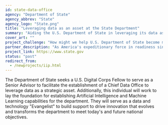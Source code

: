 ```yaml
---
id: state-data-office
agency: "Department of State"
agency_abbrev: "State"
agency_logo: "State.png"
title: "Leveraging data as an asset at the State Department"
summary: "Aiding the U.S. Department of State in leveraging its data as a strategic asset to better gather insights on mission needs, results, and risks"
cover_art: ""
project_challenge: "How might we help U.S. Department of State become more data driven?"
partner_description: "As America's expeditionary force in readiness since 1775, the Marines are forward deployed to win our nation's battles swiftly and aggressively in times of crisis."
project_link: https://www.state.gov
status: "past"
redirect_from:
  - /newprojects/iip.html
---
```


The Department of State seeks a U.S. Digital Corps Fellow to serve as a Senior Advisor to facilitate the establishment of a Chief Data Office to leverage data as a strategic asset.  Additionally, this individual will work to lay the foundation for establishing Artificial Intelligence and Machine Learning capabilities for the department.  They will serve as a data and technology "Evangelist" to build support to drive innovation that evolves and transforms the department to meet today's and future national objectives.
